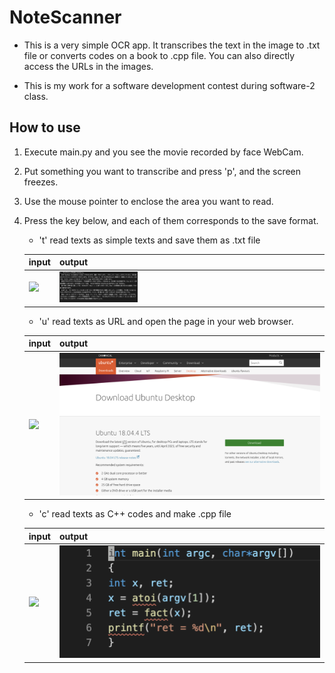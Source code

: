 # NoteScanner
- This is a very simple OCR app. It transcribes the text in the image to .txt file or converts codes on a book to .cpp file. You can also directly access the URLs in the images.

- This is my work for a software development contest during software-2 class.


## How to use
1. Execute main.py and you see the movie recorded by face WebCam.
2. Put something you want to transcribe and press 'p', and the screen freezes.
3. Use the mouse pointer to enclose the area you want to read.
4. Press the key below, and each of them corresponds to the save format.
    - 't' read texts as simple texts and save them as .txt file
    
    |input|output|
    |---|----|
    |<img src="https://github.com/dkasuga/NoteScanner/blob/master/img/img2.png" width=30%>|<img src="https://github.com/dkasuga/NoteScanner/blob/master/img/out1.png" width=30%>|
    
    - 'u' read texts as URL and open the page in your web browser.
    
    |input|output|
    |---|----|
    |![](https://github.com/dkasuga/NoteScanner/blob/master/img/img3.png)|![](https://github.com/dkasuga/NoteScanner/blob/master/img/out3.png)|

    - 'c' read texts as C++ codes and make .cpp file
    
    |input|output|
    |---|----|
    |![](https://github.com/dkasuga/NoteScanner/blob/master/img/img1.png)|![](https://github.com/dkasuga/NoteScanner/blob/master/img/out2.png)|

